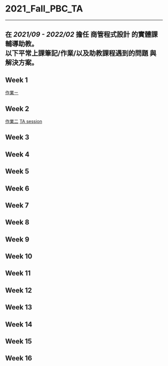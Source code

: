 # 2021_Fall_PBC_TA
---
在 *2021/09 - 2022/02* 擔任 商管程式設計 的實體課輔導助教。  
以下平常上課筆記/作業/以及助教課程遇到的問題 與解決方案。
---

## Week 1
[作業ㄧ](https://github.com/stephanie0324/2021_Fall_PBC_TA/blob/main/Week_1/PBC_HW1.ipynb)
## Week 2
[作業二]()
[TA session]()
## Week 3
## Week 4
## Week 5
## Week 6
## Week 7
## Week 8
## Week 9
## Week 10
## Week 11
## Week 12
## Week 13
## Week 14
## Week 15
## Week 16
